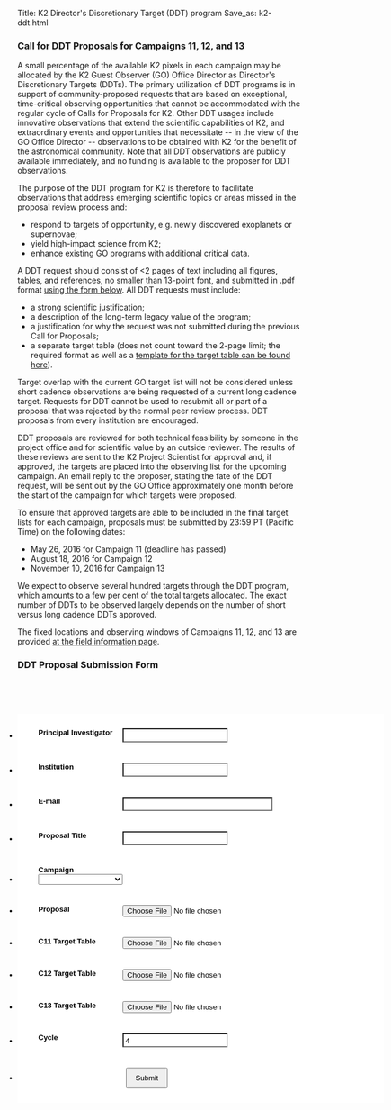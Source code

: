 Title: K2 Director's Discretionary Target (DDT) program
Save_as: k2-ddt.html


### Call for DDT Proposals for Campaigns 11, 12, and 13

A small percentage of the available K2 pixels in each campaign may be allocated by the K2 Guest Observer (GO) Office Director as Director's Discretionary Targets (DDTs).  The primary utilization of DDT programs is in support of community-proposed requests that are based on exceptional, time-critical observing opportunities that cannot be accommodated with the regular cycle of Calls for Proposals for K2. Other DDT usages include innovative observations that extend the scientific capabilities of K2, and extraordinary events and opportunities that necessitate -- in the view of the GO Office Director -- observations to be obtained with K2 for the benefit of the astronomical community.  Note that all DDT observations are publicly available immediately, and no funding is available to the proposer for DDT observations. 

The purpose of the DDT program for K2 is therefore to facilitate observations that address emerging scientific topics or areas missed in the proposal review process and:

* respond to targets of opportunity, e.g. newly discovered exoplanets or supernovae;
* yield high-impact science from K2;
* enhance existing GO programs with additional critical data.

A DDT request should consist of <2 pages of text including all figures, tables, and references, no smaller than 13-point font, and submitted in .pdf format [using the form below](#submissionform).  All DDT requests must include:

* a strong scientific justification;
* a description of the long-term legacy value of the program;
* a justification for why the request was not submitted during the previous Call for Proposals;
* a separate target table (does not count toward the 2-page limit; the required format as well as a [template for the target table can be found here](/k2-proposing-targets.html#target-table)).

Target overlap with the current GO target list will not be considered unless short cadence observations are being requested of a current long cadence target. Requests for DDT cannot be used to resubmit all or part of a proposal that was rejected by the normal peer review process. DDT proposals from every institution are encouraged.

DDT proposals are reviewed for both technical feasibility by someone in the project office and for scientific value by an outside reviewer.  The results of these reviews are sent to the K2 Project Scientist for approval and, if approved, the targets are placed into the observing list for the upcoming campaign.  An email reply to the proposer, stating the fate of the DDT request, will be sent out by the GO Office approximately one month before the start of the campaign for which targets were proposed.

To ensure that approved targets are able to be included in the final target lists for each campaign, proposals must be submitted by 23:59 PT (Pacific Time) on the following dates:

* May 26, 2016 for Campaign 11 (deadline has passed)
* August 18, 2016 for Campaign 12
* November 10, 2016 for Campaign 13
 
We expect to observe several hundred targets through the DDT program, which amounts to a few per cent of the total targets allocated. The exact number of DDTs to be observed largely depends on the number of short versus long cadence DDTs approved. 

The fixed locations and observing windows of Campaigns 11, 12, and 13 are provided [at the field information page](k2-fields.html). 



 
### DDT Proposal Submission Form 
<a name="submissionform"></a>

<script src="https://cdn.jotfor.ms/static/prototype.forms.js" type="text/javascript"></script>
<script src="https://cdn.jotfor.ms/static/jotform.forms.js?3.3.14545" type="text/javascript"></script>
<script type="text/javascript">
   JotForm.init(function(){
      setTimeout(function() {
          $('input_6').hint('ex: myname@example.com');
       }, 20);
	JotForm.clearFieldOnHide="disable";
	JotForm.onSubmissionError="jumpToSubmit";
   });
</script>
<link href="https://cdn.jotfor.ms/static/formCss.css?3.3.14545" rel="stylesheet" type="text/css" />
<link type="text/css" rel="stylesheet" href="https://cdn.jotfor.ms/css/styles/nova.css?3.3.14545" />
<link type="text/css" media="print" rel="stylesheet" href="https://cdn.jotfor.ms/css/printForm.css?3.3.14545" />
<style type="text/css">
    .form-label-left{
        width:150px !important;
    }
    .form-line{
        padding-top:12px;
        padding-bottom:12px;
    }
    .form-label-right{
        width:150px !important;
    }
    .form-all{
        width:650px;
        color:rgb(0, 0, 0) !important;
        font-family:'Tahoma';
        font-size:13px;
    }
    .form-radio-item label, .form-checkbox-item label, .form-grading-label, .form-header{
        color: #555;
    }

</style>

<style type="text/css" id="form-designer-style">
    /* Injected CSS Code */
.form-all {
  font-family: "Tahoma", sans-serif;
}
.form-all {
  width: 650px;
}
.form-label-left,
.form-label-right {
  width: 150px;
}
.form-label {
  white-space: normal;
}
.form-label.form-label-auto {
  display: inline-block;
  float: left;
  text-align: left;
  width: 150px;
}
.form-label-left {
  display: inline-block;
  white-space: normal;
  float: left;
  text-align: left;
}
.form-label-right {
  display: inline-block;
  white-space: normal;
  float: left;
  text-align: right;
}
.form-label-top {
  white-space: normal;
  display: block;
  float: none;
  text-align: left;
}
.form-all {
  font-size: 13px;
}
.form-label {
  font-weight: bold;
}
.form-checkbox-item label,
.form-radio-item label {
  font-weight: normal;
}
.supernova {
  background-color: #ffffff;
  background-color: #022e4c;
}
.supernova body {
  background-color: transparent;
}
/*
@width30: (unit(@formWidth, px) + 60px);
@width60: (unit(@formWidth, px)+ 120px);
@width90: (unit(@formWidth, px)+ 180px);
*/
/* | */
@media screen and (min-width: 480px) {
  .supernova .form-all {
    border: 1px solid #01101a;
    -webkit-box-shadow: 0 3px 9px rgba(0, 0, 0, 0.1);
    -moz-box-shadow: 0 3px 9px rgba(0, 0, 0, 0.1);
    box-shadow: 0 3px 9px rgba(0, 0, 0, 0.1);
  }
}
/* | */
/* | */
@media screen and (max-width: 480px) {
  .jotform-form {
    padding: 10px 0;
  }
}
/* | */
/* | */
@media screen and (min-width: 480px) and (max-width: 768px) {
  .jotform-form {
    padding: 30px 0;
  }
}
/* | */
/* | */
@media screen and (min-width: 480px) and (max-width: 649px) {
  .jotform-form {
    padding: 30px 0;
  }
}
/* | */
/* | */
@media screen and (min-width: 768px) {
  .jotform-form {
    padding: 60px 0;
  }
}
/* | */
/* | */
@media screen and (max-width: 649px) {
  .jotform-form {
    padding: 0;
  }
}
/* | */
.supernova .form-all,
.form-all {
  background-color: #ffffff;
  border: 1px solid transparent;
}
.form-header-group {
  border-color: #e6e6e6;
}
.form-matrix-table tr {
  border-color: #e6e6e6;
}
.form-matrix-table tr:nth-child(2n) {
  background-color: #f2f2f2;
}
.form-all {
  color: #000000;
}
.form-header-group .form-header {
  color: #000000;
}
.form-header-group .form-subHeader {
  color: #1a1a1a;
}
.form-sub-label {
  color: #1a1a1a;
}
.form-label-top,
.form-label-left,
.form-label-right,
.form-html {
  color: #000000;
}
.form-checkbox-item label,
.form-radio-item label {
  color: #1a1a1a;
}
.form-line.form-line-active {
  -webkit-transition-property: all;
  -moz-transition-property: all;
  -ms-transition-property: all;
  -o-transition-property: all;
  transition-property: all;
  -webkit-transition-duration: 0.3s;
  -moz-transition-duration: 0.3s;
  -ms-transition-duration: 0.3s;
  -o-transition-duration: 0.3s;
  transition-duration: 0.3s;
  -webkit-transition-timing-function: ease;
  -moz-transition-timing-function: ease;
  -ms-transition-timing-function: ease;
  -o-transition-timing-function: ease;
  transition-timing-function: ease;
  background-color: rgba(255, 255, 255, 0.75);
}
/* ömer */
.form-radio-item,
.form-checkbox-item {
  padding-bottom: 0px !important;
}
.form-radio-item:last-child,
.form-checkbox-item:last-child {
  padding-bottom: 0;
}
/* ömer */
.form-single-column .form-checkbox-item,
.form-single-column .form-radio-item {
  width: 100%;
}
.supernova {
  height: 100%;
  background-repeat: no-repeat;
  background-attachment: scroll;
  background-position: center top;
  background-repeat: repeat;
}
.supernova {
  background-image: none;
}
#stage {
  background-image: none;
}
/* | */
.form-all {
  background-repeat: no-repeat;
  background-attachment: scroll;
  background-position: center top;
  background-repeat: repeat;
}
.form-header-group {
  background-repeat: no-repeat;
  background-attachment: scroll;
  background-position: center top;
}
.form-line {
  margin-top: 12px;
  margin-bottom: 12px;
}
.form-line {
  padding: 12px 36px;
}
.form-all .qq-upload-button,
.form-all .form-submit-button,
.form-all .form-submit-reset,
.form-all .form-submit-print {
  font-size: 1em;
  padding: 9px 15px;
  font-family: "Tahoma", sans-serif;
  font-size: 13px;
  font-weight: normal;
}
.form-all .form-pagebreak-back,
.form-all .form-pagebreak-next {
  font-size: 1em;
  padding: 9px 15px;
  font-family: "Tahoma", sans-serif;
  font-size: 13px;
  font-weight: normal;
}
/*
& when ( @buttonFontType = google ) {
	@import (css) "@{buttonFontLink}";
}
*/
h2.form-header {
  line-height: 1.618em;
  font-size: 1.714em;
}
h2 ~ .form-subHeader {
  line-height: 1.5em;
  font-size: 1.071em;
}
.form-header-group {
  text-align: left;
}
/*.form-dropdown,
.form-radio-item,
.form-checkbox-item,
.form-radio-other-input,
.form-checkbox-other-input,*/
.form-captcha input,
.form-spinner input,
.form-error-message {
  padding: 4px 3px 2px 3px;
}
.form-header-group {
  font-family: "Tahoma", sans-serif;
}
.form-section {
  padding: 0px 0px 0px 0px;
}
.form-header-group {
  margin: 12px 36px 12px 36px;
}
.form-header-group {
  padding: 24px 0px 24px 0px;
}
.form-textbox,
.form-textarea {
  padding: 4px 3px 2px 3px;
}
.form-textbox,
.form-textarea,
.form-radio-other-input,
.form-checkbox-other-input,
.form-captcha input,
.form-spinner input {
  background-color: #ffffff;
}
[data-type="control_dropdown"] .form-input,
[data-type="control_dropdown"] .form-input-wide {
  width: 150px;
}
.form-label {
  font-family: "Tahoma", sans-serif;
}
li[data-type="control_image"] div {
  text-align: left;
}
li[data-type="control_image"] img {
  border: none;
  border-width: 0px !important;
  border-style: solid !important;
  border-color: false !important;
}
.form-line-column {
  width: auto;
}
.form-line-error {
  overflow: hidden;
  -webkit-transition-property: none;
  -moz-transition-property: none;
  -ms-transition-property: none;
  -o-transition-property: none;
  transition-property: none;
  -webkit-transition-duration: 0.3s;
  -moz-transition-duration: 0.3s;
  -ms-transition-duration: 0.3s;
  -o-transition-duration: 0.3s;
  transition-duration: 0.3s;
  -webkit-transition-timing-function: ease;
  -moz-transition-timing-function: ease;
  -ms-transition-timing-function: ease;
  -o-transition-timing-function: ease;
  transition-timing-function: ease;
  background-color: #fff4f4;
}
.form-line-error .form-error-message {
  background-color: #ff3200;
  clear: both;
  float: none;
}
.form-line-error .form-error-message .form-error-arrow {
  border-bottom-color: #ff3200;
}
.form-line-error input:not(#coupon-input),
.form-line-error textarea,
.form-line-error .form-validation-error {
  border: 1px solid #ff3200;
  -webkit-box-shadow: 0 0 3px #ff3200;
  -moz-box-shadow: 0 0 3px #ff3200;
  box-shadow: 0 0 3px #ff3200;
}
.ie-8 .form-all {
  margin-top: auto;
  margin-top: initial;
}
.ie-8 .form-all:before {
  display: none;
}
/* | */
@media screen and (max-width: 480px), screen and (max-device-width: 768px) and (orientation: portrait), screen and (max-device-width: 415px) and (orientation: landscape) {
  .jotform-form {
    padding: 0;
  }
  .form-all {
    border: 0;
    width: 100% !important;
    max-width: initial;
  }
  .form-sub-label-container {
    width: 100%;
    margin: 0;
  }
  .form-input {
    width: 100%;
  }
  .form-label {
    width: 100%!important;
  }
  .form-line {
    padding: 2% 5%;
    -moz-box-sizing: border-box;
    -webkit-box-sizing: border-box;
    box-sizing: border-box;
  }
  input[type=text],
  input[type=email],
  input[type=tel],
  textarea {
    width: 100%;
    -moz-box-sizing: border-box;
    -webkit-box-sizing: border-box;
    box-sizing: border-box;
    max-width: initial !important;
  }
  .form-input,
  .form-input-wide,
  .form-textarea,
  .form-textbox,
  .form-dropdown {
    max-width: initial !important;
  }
  div.form-header-group {
    padding: 24px 0px !important;
    margin: 0 12px 2% !important;
    margin-left: 5% !important;
    margin-right: 5% !important;
    -moz-box-sizing: border-box;
    -webkit-box-sizing: border-box;
    box-sizing: border-box;
  }
  [data-type="control_button"] {
    margin-bottom: 0 !important;
  }
  .form-buttons-wrapper {
    margin: 0!important;
  }
  .form-buttons-wrapper button {
    width: 100%;
  }
  table {
    width: 100%!important;
    max-width: initial !important;
  }
  table td + td {
    padding-left: 3%;
  }
  .form-checkbox-item input,
  .form-radio-item input {
    width: auto;
  }
  .form-collapse-table {
    margin: 0 5%;
  }
}
/* | */

/*__INSPECT_SEPERATOR__*/

    /* Injected CSS Code */
</style>

<form class="jotform-form" action="https://submit.jotform.us/submit/52528572176158/" method="post" enctype="multipart/form-data" name="form_52528572176158" id="52528572176158" accept-charset="utf-8">
  <input type="hidden" name="formID" value="52528572176158" />
  <div class="form-all">
    <ul class="form-section page-section">
      <li class="form-line" data-type="control_textbox" id="id_9">
        <label class="form-label form-label-left form-label-auto" id="label_9" for="input_9"> Principal Investigator </label>
        <div id="cid_9" class="form-input jf-required">
          <input type="text" class=" form-textbox" data-type="input-textbox" id="input_9" name="q9_principalInvestigator" size="20" value="" />
        </div>
      </li>
      <li class="form-line" data-type="control_textbox" id="id_8">
        <label class="form-label form-label-left form-label-auto" id="label_8" for="input_8"> Institution </label>
        <div id="cid_8" class="form-input jf-required">
          <input type="text" class=" form-textbox" data-type="input-textbox" id="input_8" name="q8_institution" size="20" value="" />
        </div>
      </li>
      <li class="form-line" data-type="control_email" id="id_6">
        <label class="form-label form-label-left form-label-auto" id="label_6" for="input_6"> E-mail </label>
        <div id="cid_6" class="form-input jf-required">
          <input type="email" class=" form-textbox validate[Email]" id="input_6" name="q6_email6" size="30" value="" />
        </div>
      </li>
      <li class="form-line" data-type="control_textbox" id="id_5">
        <label class="form-label form-label-left form-label-auto" id="label_5" for="input_5"> Proposal Title </label>
        <div id="cid_5" class="form-input jf-required">
          <input type="text" class=" form-textbox" data-type="input-textbox" id="input_5" name="q5_proposalTitle" size="20" value="" />
        </div>
      </li>
      <li class="form-line" data-type="control_dropdown" id="id_11">
        <label class="form-label form-label-left form-label-auto" id="label_11" for="input_11"> Campaign </label>
        <div id="cid_11" class="form-input jf-required">
          <select class="form-dropdown" style="width:150px" id="input_11" name="q11_campaign11">
            <option value="">  </option>
            <option value="11"> 11 </option>
            <option value="12"> 12 </option>
            <option value="13"> 13 </option>
            <option value="Multi-Campaign"> Multi-Campaign </option>
          </select>
        </div>
      </li>
      <li class="form-line" data-type="control_fileupload" id="id_1">
        <label class="form-label form-label-left form-label-auto" id="label_1" for="input_1"> Proposal </label>
        <div id="cid_1" class="form-input jf-required">
          <input class="form-upload" type="file" id="input_1" name="q1_proposal1" file-accept="pdf, doc, docx, xls, xlsx, csv, txt, rtf, html, zip, mp3, wma, mpg, flv, avi, jpg, jpeg, png, gif" file-maxsize="2048" file-minsize="0" file-limit="0" />
        </div>
      </li>
      <li class="form-line" data-type="control_fileupload" id="id_12">
        <label class="form-label form-label-left form-label-auto" id="label_12" for="input_12"> C11 Target Table </label>
        <div id="cid_12" class="form-input jf-required">
          <input class="form-upload" type="file" id="input_12" name="q12_c11Target" file-accept="pdf, doc, docx, xls, xlsx, csv, txt, rtf, html, zip, mp3, wma, mpg, flv, avi, jpg, jpeg, png, gif" file-maxsize="2048" file-minsize="0" file-limit="0" />
        </div>
      </li>
      <li class="form-line" data-type="control_fileupload" id="id_13">
        <label class="form-label form-label-left form-label-auto" id="label_13" for="input_13"> C12 Target Table </label>
        <div id="cid_13" class="form-input jf-required">
          <input class="form-upload" type="file" id="input_13" name="q13_c12Target" file-accept="pdf, doc, docx, xls, xlsx, csv, txt, rtf, html, zip, mp3, wma, mpg, flv, avi, jpg, jpeg, png, gif" file-maxsize="2048" file-minsize="0" file-limit="0" />
        </div>
      </li>
      <li class="form-line" data-type="control_fileupload" id="id_14">
        <label class="form-label form-label-left form-label-auto" id="label_14" for="input_14"> C13 Target Table </label>
        <div id="cid_14" class="form-input jf-required">
          <input class="form-upload" type="file" id="input_14" name="q14_c13Target" file-accept="pdf, doc, docx, xls, xlsx, csv, txt, rtf, html, zip, mp3, wma, mpg, flv, avi, jpg, jpeg, png, gif" file-maxsize="2048" file-minsize="0" file-limit="0" />
        </div>
      </li>
      <li class="form-line" data-type="control_textbox" id="id_16">
        <label class="form-label form-label-left form-label-auto" id="label_16" for="input_16"> Cycle </label>
        <div id="cid_16" class="form-input jf-required">
          <input type="text" readonly="readonly" tabindex=-1 class="form-readonly  form-textbox" data-type="input-textbox" id="input_16" name="q16_cycle" size="20" value="4" />
        </div>
      </li>
      <li class="form-line" data-type="control_button" id="id_2">
        <div id="cid_2" class="form-input-wide">
          <div style="margin-left:156px" class="form-buttons-wrapper">
            <button id="input_2" type="submit" class="form-submit-button">
              Submit
            </button>
          </div>
        </div>
      </li>
      <li style="display:none">
        Should be Empty:
        <input type="text" name="website" value="" />
      </li>
    </ul>
  </div>
  <input type="hidden" id="simple_spc" name="simple_spc" value="52528572176158" />
  <script type="text/javascript">
  document.getElementById("si" + "mple" + "_spc").value = "52528572176158-52528572176158";
  </script>
</form>
<script type="text/javascript">JotForm.ownerView=true;</script>
